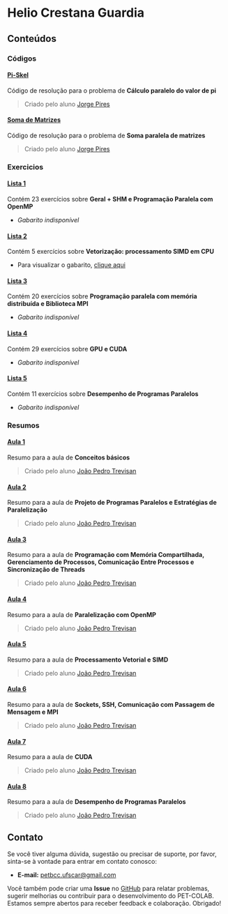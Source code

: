 # Helio Crestana Guardia

## Conteúdos

### Códigos

#### [Pi-Skel](/materias/PPD/Hélio/codigos/pi-skel.md)

Código de resolução para o problema de **Cálculo paralelo do valor de pi**

> Criado pelo aluno [Jorge Pires](https://www.linkedin.com/in/jorgeprj)


#### [Soma de Matrizes](/materias/PPD/Hélio/codigos/soma-matrizes.md)

Código de resolução para o problema de **Soma paralela de matrizes**

> Criado pelo aluno [Jorge Pires](https://www.linkedin.com/in/jorgeprj)

### Exercicios

#### [Lista 1](/materias/PPD/Hélio/exercicios/lista1.md)
  
Contém 23 exercícios sobre **Geral + SHM e Programação Paralela com OpenMP**

- *Gabarito indisponível*

#### [Lista 2](/materias/PPD/Hélio/exercicios/lista2.md)
  
Contém 5 exercícios sobre **Vetorização: processamento SIMD em CPU**

- Para visualizar o gabarito, [clique aqui](/materias/PPD/Hélio/exercicios/lista2-gabarito.md)

#### [Lista 3](/materias/PPD/Hélio/exercicios/lista3.md)
  
Contém 20 exercícios sobre **Programação paralela com memória distribuída e Biblioteca MPI**

- *Gabarito indisponível*

#### [Lista 4](/materias/PPD/Hélio/exercicios/lista4.md)
  
Contém 29 exercícios sobre **GPU e CUDA**

- *Gabarito indisponível*

#### [Lista 5](/materias/PPD/Hélio/exercicios/lista5.md)
  
Contém 11 exercícios sobre **Desempenho de Programas Paralelos**

- *Gabarito indisponível*

### Resumos

#### [Aula 1](/materias/PPD/Hélio/resumos/aula1.md)
Resumo para a aula de **Conceitos básicos**
> Criado pelo aluno [João Pedro Trevisan](https://www.linkedin.com/in/joao-pedro-trevisan)

#### [Aula 2](/materias/PPD/Hélio/resumos/aula2.md)
Resumo para a aula de **Projeto de Programas Paralelos e Estratégias de Paralelização**
> Criado pelo aluno [João Pedro Trevisan](https://www.linkedin.com/in/joao-pedro-trevisan)

#### [Aula 3](/materias/PPD/Hélio/resumos/aula3.md)
Resumo para a aula de **Programação com Memória Compartilhada, Gerenciamento de Processos, Comunicação Entre Processos e Sincronização de Threads**
> Criado pelo aluno [João Pedro Trevisan](https://www.linkedin.com/in/joao-pedro-trevisan)

#### [Aula 4](/materias/PPD/Hélio/resumos/aula4.md)
Resumo para a aula de **Paralelização com OpenMP**
> Criado pelo aluno [João Pedro Trevisan](https://www.linkedin.com/in/joao-pedro-trevisan)

#### [Aula 5](/materias/PPD/Hélio/resumos/aula5.md)
Resumo para a aula de **Processamento Vetorial e SIMD**
> Criado pelo aluno [João Pedro Trevisan](https://www.linkedin.com/in/joao-pedro-trevisan)

#### [Aula 6](/materias/PPD/Hélio/resumos/aula6.md)
Resumo para a aula de **Sockets, SSH, Comunicação com Passagem de Mensagem e MPI**
> Criado pelo aluno [João Pedro Trevisan](https://www.linkedin.com/in/joao-pedro-trevisan)

#### [Aula 7](/materias/PPD/Hélio/resumos/aula7.md)
Resumo para a aula de **CUDA**
> Criado pelo aluno [João Pedro Trevisan](https://www.linkedin.com/in/joao-pedro-trevisan)

#### [Aula 8](/materias/PPD/Hélio/resumos/aula8.md)
Resumo para a aula de **Desempenho de Programas Paralelos**
> Criado pelo aluno [João Pedro Trevisan](https://www.linkedin.com/in/joao-pedro-trevisan)

## Contato

Se você tiver alguma dúvida, sugestão ou precisar de suporte, por favor, sinta-se à vontade para entrar em contato conosco:

- **E-mail:** petbcc.ufscar@gmail.com

Você também pode criar uma **Issue** no [GitHub](https://github.com/petbccufscar/pet-colab/issues) para relatar problemas, sugerir melhorias ou contribuir para o desenvolvimento do PET-COLAB. Estamos sempre abertos para receber feedback e colaboração. Obrigado!